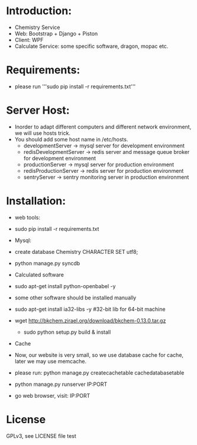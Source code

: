 # Introduction:

 * Chemistry Service
 * Web: Bootstrap + Django + Piston
 * Client: WPF
 * Calculate Service: some specific software, dragon, mopac etc.

# Requirements:
 * please run '''sudo pip install -r requirements.txt'''

# Server Host:
 * Inorder to adapt different computers and different network environment,
 we will use hosts trick.
 * You should add some host name in /etc/hosts.
   * developmentServer -> mysql server for development environment
   * redisDevelopmentServer -> redis server and message queue broker for development environment
   * productionServer -> mysql server for production environment
   * redisProductionServer -> redis server for production environment
   * sentryServer -> sentry monitoring server in production environment

# Installation:
 * web tools:
  * sudo pip install -r requirements.txt
 
 * Mysql:
  * create database Chemistry CHARACTER SET utf8;
  * python manage.py syncdb

 * Calculated software
  * sudo apt-get install python-openbabel -y
  * some other software should be installed manually
  * sudo apt-get install ia32-libs -y  #32-bit lib for 64-bit machine
  * wget http://bkchem.zirael.org/download/bkchem-0.13.0.tar.gz
    * sudo python setup.py build & install

 * Cache
  * Now, our website is very small, so we use database cache for cache,
  later we may use memcache.
  * please run: python manage.py createcachetable cachedatabasetable


 * python manage.py runserver IP:PORT
 * go web browser, visit: IP:PORT

# License
 GPLv3, see LICENSE file
 test
